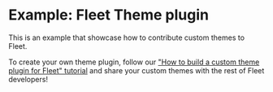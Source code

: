 # Example: Fleet Theme plugin

This is an example that showcase how to contribute custom themes to Fleet.

To create your own theme plugin, follow our ["How to build a custom theme plugin for Fleet" tutorial][fleet:tutorial-theme-plugin] and share your custom themes with the rest of Fleet developers!

[fleet:tutorial-theme-plugin]: ../docs/tutorial/how_to_theme_plugin.md
